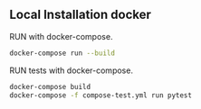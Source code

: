 

## Local Installation docker


RUN with docker-compose.
```sh
docker-compose run --build
```

RUN tests with docker-compose.
```sh
docker-compose build
docker-compose -f compose-test.yml run pytest
```